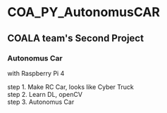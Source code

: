 # COA_PY_AutonomusCAR
## COALA team's Second Project
### Autonomus Car
with Raspberry Pi 4 

step 1. Make RC Car, looks like Cyber Truck\
step 2. Learn DL, openCV\
step 3. Autonomus Car
